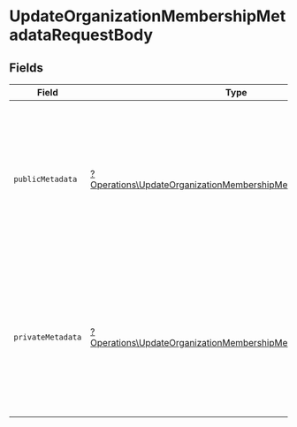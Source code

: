 # UpdateOrganizationMembershipMetadataRequestBody


## Fields

| Field                                                                                                                                                    | Type                                                                                                                                                     | Required                                                                                                                                                 | Description                                                                                                                                              |
| -------------------------------------------------------------------------------------------------------------------------------------------------------- | -------------------------------------------------------------------------------------------------------------------------------------------------------- | -------------------------------------------------------------------------------------------------------------------------------------------------------- | -------------------------------------------------------------------------------------------------------------------------------------------------------- |
| `publicMetadata`                                                                                                                                         | [?Operations\UpdateOrganizationMembershipMetadataPublicMetadata](../../Models/Operations/UpdateOrganizationMembershipMetadataPublicMetadata.md)          | :heavy_minus_sign:                                                                                                                                       | Metadata saved on the organization membership, that is visible to both your frontend and backend.<br/>The new object will be merged with the existing value. |
| `privateMetadata`                                                                                                                                        | [?Operations\UpdateOrganizationMembershipMetadataPrivateMetadata](../../Models/Operations/UpdateOrganizationMembershipMetadataPrivateMetadata.md)        | :heavy_minus_sign:                                                                                                                                       | Metadata saved on the organization membership that is only visible to your backend.<br/>The new object will be merged with the existing value.           |